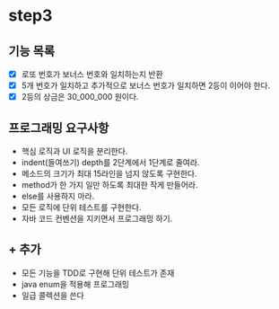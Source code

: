 # step3
## 기능 목록
- [x] 로또 번호가 보너스 번호와 일치하는지 반환
- [x] 5개 번호가 일치하고 추가적으로 보너스 번호가 일치하면 2등이 이어야 한다.
- [x] 2등의 상금은 30_000_000 원이다.

## 프로그래밍 요구사항
- 핵심 로직과 UI 로직을 분리한다.
- indent(들여쓰기) depth를 2단계에서 1단계로 줄여라.
- 메소드의 크기가 최대 15라인을 넘지 않도록 구현한다.
- method가 한 가지 일만 하도록 최대한 작게 만들어라.
- else를 사용하지 마라.
- 모든 로직에 단위 테스트를 구현한다.
- 자바 코드 컨벤션을 지키면서 프로그래밍 하기.

## + 추가
- 모든 기능을 TDD로 구현해 단위 테스트가 존재
- java enum을 적용해 프로그래밍
- 일급 콜렉션을 쓴다